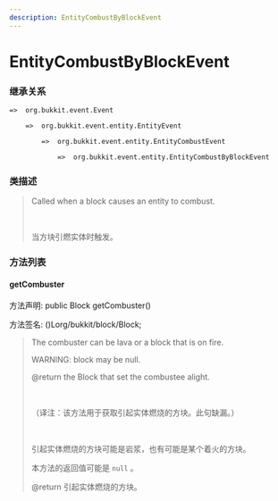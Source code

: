 ```yaml
---
description: EntityCombustByBlockEvent
---
```


# EntityCombustByBlockEvent

### 继承关系

    =>  org.bukkit.event.Event

        =>  org.bukkit.event.entity.EntityEvent

            =>  org.bukkit.event.entity.EntityCombustEvent

                =>  org.bukkit.event.entity.EntityCombustByBlockEvent

### 类描述

> Called when a block causes an entity to combust.
> 
> <br>
> 
> 当方块引燃实体时触发。

### 方法列表

#### getCombuster

方法声明: public Block getCombuster()

方法签名: ()Lorg/bukkit/block/Block;

> The combuster can be lava or a block that is on fire.
> 
> WARNING: block may be null.
> 
> @return the Block that set the combustee alight.
> 
> <br>
> 
> （译注：该方法用于获取引起实体燃烧的方块。此句缺漏。）
> 
> <br>
> 
> 引起实体燃烧的方块可能是岩浆，也有可能是某个着火的方块。
> 
> 本方法的返回值可能是 `null` 。
> 
> @return 引起实体燃烧的方块。